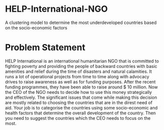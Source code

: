 # HELP-International-NGO
A clustering model to determine the most underdeveloped countries based on the socio-economic factors

# Problem Statement
HELP International is an international humanitarian NGO that is committed to fighting poverty and providing the people of backward countries with basic amenities and relief during the time of disasters and natural calamities. It runs a lot of operational projects from time to time along with advocacy drives to raise awareness as well as for funding purposes.
After the recent funding programmes, they have been able to raise around $ 10 million. Now the CEO of the NGO needs to decide how to use this money strategically and effectively. The significant issues that come while making this decision are mostly related to choosing the countries that are in the direst need of aid. 
Your job is to categorise the countries using some socio-economic and health factors that determine the overall development of the country. Then you need to suggest the countries which the CEO needs to focus on the most.
